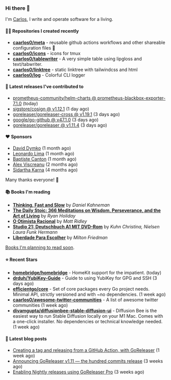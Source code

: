 ### Hi there 👋

I'm [Carlos](https://caarlos0.dev), I write and operate software for a living.

#### 👨‍💻 Repositories I created recently
- **[caarlos0/meta](https://github.com/caarlos0/meta)** - reusable github actions workflows and other shareable configuration files 🫥
- **[caarlos0/icons](https://github.com/caarlos0/icons)** - icons for tmux
- **[caarlos0/tablewriter](https://github.com/caarlos0/tablewriter)** - A very simple table using lipgloss and text/tabwriter.
- **[caarlos0/linktree](https://github.com/caarlos0/linktree)** - static linktree with tailwindcss and html
- **[caarlos0/log](https://github.com/caarlos0/log)** - Colorful CLI logger

#### 🚀 Latest releases I've contributed to


- [prometheus-community/helm-charts @ prometheus-blackbox-exporter-7.1.0](https://github.com/prometheus-community/helm-charts/releases/tag/prometheus-blackbox-exporter-7.1.0) (today)
- [sigstore/cosign @ v1.12.1](https://github.com/sigstore/cosign/releases/tag/v1.12.1) (1 day ago)
- [goreleaser/goreleaser-cross @ v1.19.1](https://github.com/goreleaser/goreleaser-cross/releases/tag/v1.19.1) (3 days ago)
- [google/go-github @ v47.1.0](https://github.com/google/go-github/releases/tag/v47.1.0) (3 days ago)
- [goreleaser/goreleaser @ v1.11.4](https://github.com/goreleaser/goreleaser/releases/tag/v1.11.4) (3 days ago)

#### ❤️ Sponsors
- [David Dymko](https://github.com/ddymko) (1 month ago)
- [Leonardo Lima](https://github.com/leozz37) (1 month ago)
- [Baptiste Canton](https://github.com/batmac) (1 month ago)
- [Alex Viscreanu](https://github.com/aexvir) (2 months ago)
- [Sidartha Karna](https://github.com/sidarthakarna) (4 months ago)

Many thanks everyone! 🙏

#### 📚 Books I'm reading
- **[Thinking, Fast and Slow](https://www.goodreads.com/book/show/13135899-thinking-fast-and-slow)** by _Daniel Kahneman_
- **[The Daily Stoic: 366 Meditations on Wisdom, Perseverance, and the Art of Living](https://www.goodreads.com/book/show/29093292-the-daily-stoic)** by _Ryan Holiday_
- **[O Otimista Racional](https://www.goodreads.com/book/show/32706964-o-otimista-racional)** by _Matt Ridley_
- **[Studio 21: Deutschbuch A1 MIT DVD-Rom](https://www.goodreads.com/book/show/25495148-studio-21)** by _Kuhn Christina, Nielsen Laura Funk Hermann_
- **[Liberdade Para Escolher](https://www.goodreads.com/book/show/17238591-liberdade-para-escolher)** by _Milton Friedman_

[Books I'm planning to read soon](https://www.amazon.com.br/hz/wishlist/ls/EB8P7VS717SV).

#### ⭐ Recent Stars


- **[homebridge/homebridge](https://github.com/homebridge/homebridge)** - HomeKit support for the impatient. (today)
- **[drduh/YubiKey-Guide](https://github.com/drduh/YubiKey-Guide)** - Guide to using YubiKey for GPG and SSH (3 days ago)
- **[efficientgo/core](https://github.com/efficientgo/core)** - Set of core packages every Go project needs. Minimal API, strictly versioned and with ~no dependencies. (1 week ago)
- **[caarlos0/awesome-twitter-communities](https://github.com/caarlos0/awesome-twitter-communities)** - A list of awesome twitter communities (1 week ago)
- **[divamgupta/diffusionbee-stable-diffusion-ui](https://github.com/divamgupta/diffusionbee-stable-diffusion-ui)** - Diffusion Bee is the easiest way to run Stable Diffusion locally on your M1 Mac. Comes with a one-click installer. No dependencies or technical knowledge needed. (1 week ago)

#### 📄 Latest blog posts
- [Creating a tag and releasing from a GitHub Action, with GoReleaser](https://carlosbecker.com/posts/goreleaser-create-tag-action/) (1 week ago)
- [Announcing GoReleaser v1.11 — the hundred commits release](https://carlosbecker.com/posts/goreleaser-v1.11/) (3 weeks ago)
- [Enabling Nightly releases using GoReleaser Pro](https://carlosbecker.com/posts/goreleaser-nightly/) (3 weeks ago)

